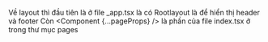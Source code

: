 Về layout thì đầu tiên là ở file \_app.tsx là có Rootlayout là để hiển thị header và footer
Còn <Component {...pageProps} /> là phần của file index.tsx ở trong thư mục pages
